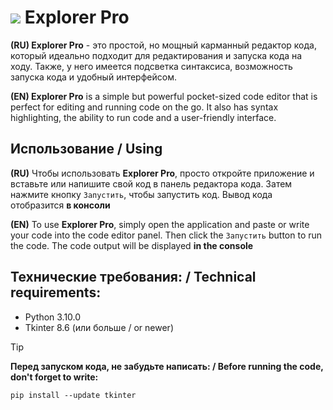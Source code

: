 # ![ ](/../main/Exploer-Pro/Explorer-Pro.png) Explorer Pro
**(RU) Explorer Pro** - это простой, но мощный карманный редактор кода, который идеально подходит для редактирования и запуска кода на ходу. Также, у него имеется подсветка синтаксиса, возможность запуска кода и удобный интерфейсом.

**(EN) Explorer Pro** is a simple but powerful pocket-sized code editor that is perfect for editing and running code on the go. It also has syntax highlighting, the ability to run code and a user-friendly interface.
## Использование / Using
**(RU)** Чтобы использовать **Explorer Pro**, просто откройте приложение и вставьте или напишите свой код в панель редактора кода. Затем нажмите кнопку `Запустить`, чтобы запустить код. Вывод кода отобразится **в консоли**

**(EN)** To use **Explorer Pro**, simply open the application and paste or write your code into the code editor panel. Then click the `Запустить` button to run the code. The code output will be displayed **in the console**
## Технические требования: / Technical requirements:
- Python 3.10.0
- Tkinter 8.6 (или больше / or newer)
> [!TIP]
> **Перед запуском кода, не забудьте написать: / Before running the code, don't forget to write:**
> ```
> pip install --update tkinter
> ```
